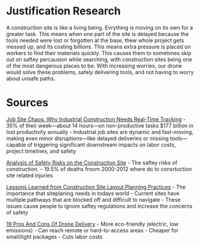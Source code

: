 # Justification Research

A construction site is like a living being. Evrything is moving on its own for a greater task. This means when one part of the site is delayed because the tools needed were lost or forgotten at the base, thew whole project gets messed up, and its costing billions. This means extra pressure is placed on workers to find their materials quickly. This causes them to sometimes skip out on saftey percausion while searching, with construction sites being one of the most dangerous places to be. With increasing worries, our drone would solve these problems, safely delivering tools, and not having to worry about unsafe paths. 

# Sources 
[Job Site Chaos: Why Industrial Construction Needs Real-Time Tracking](https://blog.cyberstockroom.com/2025/04/24/job-site-chaos-why-industrial-construction-needs-real-time-tracking/?utm_source=chatgpt.com)
    - 35% of their week—about 14 hours—on non-productive tasks
        $177 billion in lost productivity annually
    - Industrial job sites are dynamic and fast-moving, making even minor disruptions—like delayed deliveries or missing tools—capable of triggering significant downstream impacts on labor costs, project timelines, and safety

[Analysis of Safety Risks on the Construction Site](https://iopscience.iop.org/article/10.1088/1755-1315/222/1/012012/meta)
    - The saftey risks of construction. 
        - 19.5% of deaths froom 2000-2012 where do to consrtuction site related injuries 

[Lessons Learned from Construction Site Layout Planning Practices](https://www.researchgate.net/publication/378479151_Lessons_Learned_from_Construction_Site_Layout_Planning_Practices?)
    - The importance that siteplaning needs in todays world
        - Current sites have multiple pathways that are blocked off and difficult to navigate
        - These issues cause people to ignore saftey regulations and increase the concerns of safety

[19 Pros And Cons Of Drone Delivery](https://prospluscons.com/pros-and-cons-of-drone-delivery/)
    - More eco-friendly (electric, low emissions)
    - Can reach remote or hard-to-access areas
    - Cheaper for small/light packages
    - Cuts labor costs 